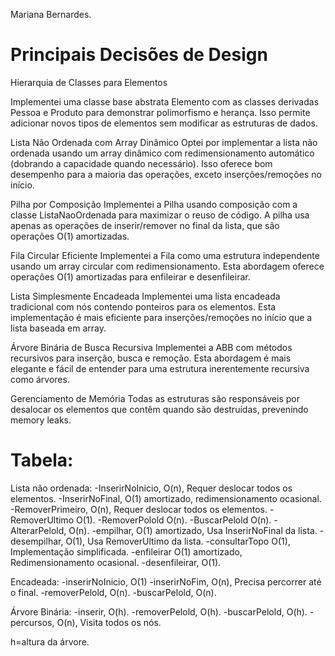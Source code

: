 Mariana Bernardes.

# Principais Decisões de Design
Hierarquia de Classes para Elementos

Implementei uma classe base abstrata Elemento com as classes derivadas Pessoa e Produto para demonstrar polimorfismo e herança. Isso permite adicionar novos tipos de elementos sem modificar as estruturas de dados.

Lista Não Ordenada com Array Dinâmico
Optei por implementar a lista não ordenada usando um array dinâmico com redimensionamento automático (dobrando a capacidade quando necessário). Isso oferece bom desempenho para a maioria das operações, exceto inserções/remoções no início.

Pilha por Composição
Implementei a Pilha usando composição com a classe ListaNaoOrdenada para maximizar o reuso de código. A pilha usa apenas as operações de inserir/remover no final da lista, que são operações O(1) amortizadas.

Fila Circular Eficiente
Implementei a Fila como uma estrutura independente usando um array circular com redimensionamento. Esta abordagem oferece operações O(1) amortizadas para enfileirar e desenfileirar.

Lista Simplesmente Encadeada
Implementei uma lista encadeada tradicional com nós contendo ponteiros para os elementos. Esta implementação é mais eficiente para inserções/remoções no início que a lista baseada em array.

Árvore Binária de Busca Recursiva
Implementei a ABB com métodos recursivos para inserção, busca e remoção. Esta abordagem é mais elegante e fácil de entender para uma estrutura inerentemente recursiva como árvores.

Gerenciamento de Memória
Todas as estruturas são responsáveis por desalocar os elementos que contêm quando são destruídas, prevenindo memory leaks.


# Tabela:
Lista não ordenada: 
-InserirNoInicio, O(n), Requer deslocar todos os elementos.
-InserirNoFinal, O(1) amortizado, redimensionamento ocasional.
-RemoverPrimeiro, O(n), Requer deslocar todos os elementos.
-RemoverUltimo O(1).
-RemoverPolold O(n).
-BuscarPelold O(n).
-AlterarPelold, O(n).
-empilhar, O(1) amortizado, Usa InserirNoFinal da lista.
-desempilhar, O(1), Usa RemoverUltimo da lista.
-consultarTopo O(1), Implementação simplificada.
-enfileirar O(1) amortizado, Redimensionamento ocasional.
-desenfileirar, O(1).

Encadeada:
-inserirNoInicio, O(1)
-inserirNoFim, O(n), Precisa percorrer até o final.
-removerPelold, O(n).
-buscarPelold, O(n).

Árvore Binária:
-inserir, O(h).
-removerPelold, O(h).
-buscarPelold, O(h).
-percursos, O(n), Visita todos os nós.

h=altura da árvore.

